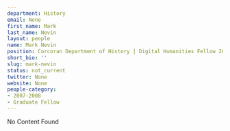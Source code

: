 ```yaml
---
department: History
email: None
first_name: Mark
last_name: Nevin
layout: people
name: Mark Nevin
position: Corcoran Department of History | Digital Humanities Fellow 2007-2008
short_bio: ''
slug: mark-nevin
status: not_current
twitter: None
website: None
people-category:
- 2007-2008
- Graduate Fellow
---
```


No Content Found
